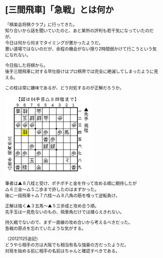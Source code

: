 # [三間飛車]「急戦」とは何か  

「棋楽会将棋クラブ」に行ってきた。  
知り合いから話を聞いていたのと、あと某所の評判も若干気になっていたのだが、  
今日は何から何までタイミングが悪かったようだ。  
悪い道場ではないのだが、余程の機会がない限り2時間弱かけて行こうという気になれない。  

今日指した将棋から。  
後手三間飛車に対する早仕掛けはプロ棋界では完全に絶滅してしまったように見える。  

この桂は常に嫌味であるが、どう対処するのが正解だろうか。  

![](images/20121123225532.png)  

筆者は▲８八桂と受け、ポチポチと金を作って攻める順に期待したが  
△６三金～△５二歩まで許したのはまずかった。  
後に一段飛車＋△７六桂～△８八角の筋を喰って逆転負け。  

正解は強く▲３五馬～▲５三歩成と攻め合う順。  
先手玉は一見危ないのもの、飛車角だけでは捕らえきれない。  

持久戦でないので、まず一直線の攻め合いから考えるべきだった。  
急戦の原点を忘れていたような気がする。  

（20121125追記）  
どうやら相手の方は大阪でも相当有名な強豪の方だったようだ。  
対局を始める前に相手の名前はちゃんと確認すべきである。  
